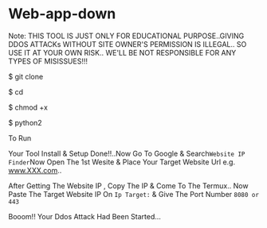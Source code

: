 # Web-app-down


Note: THIS TOOL IS JUST ONLY FOR EDUCATIONAL PURPOSE..GIVING DDOS ATTACKs WITHOUT SITE OWNER'S PERMISSION IS ILLEGAL.. SO USE IT AT YOUR OWN RISK.. WE'LL BE NOT RESPONSIBLE FOR ANY TYPES OF MISISSUES!!!

$ git clone 

$ cd 

$ chmod +x 

$ python2 


To Run



Your Tool Install & Setup Done!!..Now Go To Google & Search`Website IP Finder`Now Open The 1st Wesite & Place Your Target Website Url e.g. www.XXX.com..


After Getting The Website IP , Copy The IP & Come To The Termux.. Now Paste The Target Website IP On `Ip Target:` & Give The Port Number `8080 or 443`

Booom!! Your Ddos Attack Had Been Started...
